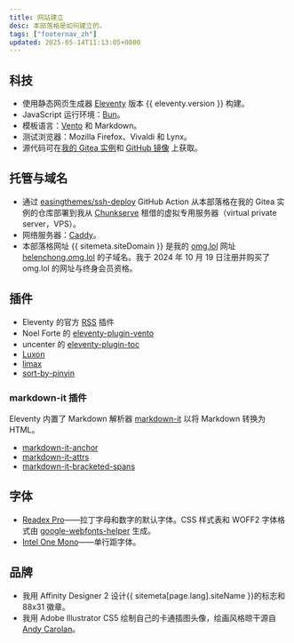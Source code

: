 ```yaml
---
title: 网站建立
desc: 本部落格是如何建立的。
tags: ["footernav_zh"]
updated: 2025-05-14T11:13:05+0800
---
```


## 科技
* 使用静态网页生成器 [Eleventy](https://www.11ty.dev/) 版本 {{ eleventy.version }} 构建。
* JavaScript 运行环境：[Bun](https://bun.sh)。
* 模板语言：[Vento](https://vento.js.org/) 和 Markdown。
* 测试浏览器：Mozilla Firefox、Vivaldi 和 Lynx。
* 源代码可在[我的 Gitea 实例](https://git.helenchong.dev/helenchong/helenchong-blog)和 [GitHub 镜像](https://github.com/helenclx/helenchong-blog) 上获取。

## 托管与域名
* 通过 [easingthemes/ssh-deploy](https://github.com/easingthemes/ssh-deploy) GitHub Action 从本部落格在我的 Gitea 实例的仓库部署到我从 [Chunkserve](https://chunkserve.com/) 租借的虚拟专用服务器（virtual private server，VPS）。
* 网络服务器：[Caddy](https://caddyserver.com/)。
* 本部落格网址 {{ sitemeta.siteDomain }} 是我的 [omg.lol](https://home.omg.lol/) 网址 [helenchong.omg.lol](https://helenchong.omg.lol/) 的子域名。我于 2024 年 10 月 19 日注册并购买了 omg.lol 的网址与终身会员资格。

## 插件
* Eleventy 的官方 [RSS](https://www.11ty.dev/docs/plugins/rss/) 插件
* Noel Forte 的 [eleventy-plugin-vento](https://github.com/noelforte/eleventy-plugin-vento)
* uncenter 的 [eleventy-plugin-toc](https://www.npmjs.com/package/@uncenter/eleventy-plugin-toc)
* [Luxon](https://moment.github.io/luxon/)
* [limax](https://github.com/lovell/limax)
* [sort-by-pinyin](https://github.com/lisposter/sort-by-pinyin)

### markdown-it 插件
Eleventy 内置了 Markdown 解析器 [markdown-it](https://www.npmjs.com/package/markdown-it) 以将 Markdown 转换为 HTML。
* [markdown-it-anchor](https://www.npmjs.com/package/markdown-it-anchor)
* [markdown-it-attrs](https://www.npmjs.com/package/markdown-it-attrs)
* [markdown-it-bracketed-spans](https://www.npmjs.com/package/markdown-it-bracketed-spans)

## 字体
* [Readex Pro](https://fonts.google.com/specimen/Readex+Pro)——拉丁字母和数字的默认字体。CSS 样式表和 WOFF2 字体格式由 [google-webfonts-helper](https://gwfh.mranftl.com/fonts) 生成。
* [Intel One Mono](https://www.intel.com/content/www/us/en/company-overview/one-monospace-font.html)——单行距字体。

## 品牌

* 我用 Affinity Designer 2 设计{{ sitemeta[page.lang].siteName }}的标志和 88x31 徽章。
* 我用 Adobe Illustrator CS5 绘制自己的卡通插图头像，绘画风格晾干源自 [Andy Carolan](https://www.andycarolan.com/)。
